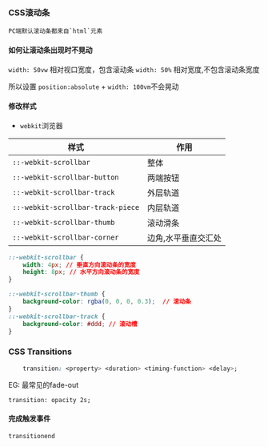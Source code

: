 ### CSS滚动条
```
PC端默认滚动条都来自`html`元素
```
#### 如何让滚动条出现时不晃动
`width: 50vw` 相对视口宽度，包含滚动条
`width: 50%` 相对宽度,不包含滚动条宽度

所以设置 `position:absolute` + `width: 100vm`不会晃动

#### 修改样式
- `webkit`浏览器

|  样式 | 作用  |
|---|---|
|  `::-webkit-scrollbar` | 整体  |
|  `::-webkit-scrollbar-button` |  两端按钮  |
|  `::-webkit-scrollbar-track` |  外层轨道  |
|  `::-webkit-scrollbar-track-piece` |  内层轨道  |
|  `::-webkit-scrollbar-thumb` |  滚动滑条  |
|  `::-webkit-scrollbar-corner` |  边角,水平垂直交汇处  |

```css
::-webkit-scrollbar {
    width: 4px; // 垂直方向滚动条的宽度
    height: 8px; // 水平方向滚动条的宽度
}

::-webkit-scrollbar-thumb {
    background-color: rgba(0, 0, 0, 0.3);  // 滚动条
}
::-webkit-scrollbar-track {
    background-color: #ddd; // 滚动槽
}
```



### CSS Transitions
```css
    transition: <property> <duration> <timing-function> <delay>;
```
EG: 最常见的fade-out
```
transition: opacity 2s;
```

#### 完成触发事件
`transitionend`


